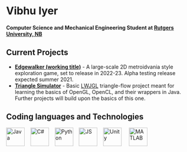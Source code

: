 
# Vibhu Iyer
####  Computer Science and Mechanical Engineering Student at [Rutgers University, NB](https://www.rutgers.edu)

## Current Projects
- **[Edgewalker (working title)](https://github.com/TheVizWiz/Metroidvania-Game)** - A large-scale 2D metroidvania style exploration game, set to release in 2022-23. Alpha testing release expected summer 2021.
- **[Triangle Simulator](https://github.com/TheVizWiz/lwjgl-triangles)** - Basic [LWJGL](https://www.lwjgl.org) triangle-flow project meant for learning the basics of OpenGL, OpenCL, and their wrappers in Java. Further projects will build upon the basics of this one.

## Coding languages and Technologies
<p float = "left">
  <img src = "https://upload.wikimedia.org/wikipedia/en/3/30/Java_programming_language_logo.svg" width = "50" height = "50" alt="Java">&nbsp;&nbsp;&nbsp;
  <img src = "https://upload.wikimedia.org/wikipedia/commons/thumb/7/7a/C_Sharp_logo.svg/1200px-C_Sharp_logo.svg.png" width = "50" height = "50" alt = "C#">&nbsp;&nbsp;&nbsp;
  <img src = "https://upload.wikimedia.org/wikipedia/commons/thumb/c/c3/Python-logo-notext.svg/768px-Python-logo-notext.svg.png" width = "50" height = "50" alt = "Python">&nbsp;&nbsp;&nbsp;
  <img src = "https://upload.wikimedia.org/wikipedia/commons/thumb/6/6a/JavaScript-logo.png/480px-JavaScript-logo.png" width = "50" height = "50" alt = "JS">&nbsp;&nbsp;&nbsp;
  <img src = "https://cdn.worldvectorlogo.com/logos/unity-69.svg" width = "50" height = "50" alt = "Unity"> &nbsp;&nbsp;&nbsp;
  <img src = "https://upload.wikimedia.org/wikipedia/commons/thumb/2/21/Matlab_Logo.png/667px-Matlab_Logo.png" width = 50 height = "50" alt = "MATLAB">&nbsp;&nbsp;&nbsp;
</p>





